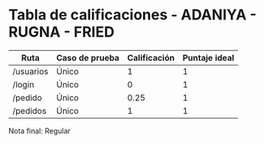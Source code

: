 # Tabla de calificaciones - ADANIYA - RUGNA - FRIED

| Ruta | Caso de prueba | Calificación | Puntaje ideal |
| ---- | -------------- | ------------ | ------------- |
| /usuarios | Único | 1 | 1 |
| /login | Único | 0 | 1 |
| /pedido | Único | 0.25 | 1 |
| /pedidos | Único | 1 | 1 |

Nota final: Regular
